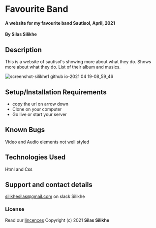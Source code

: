 # Favourite Band

#### A website for my favourite band Sautisol, April, 2021

#### By **Silas Silikhe**

## Description

This is a website of sautisol's showing more about what they do. Shows more about what they do. List of their album and musics.

![screenshot-silikhe1 github io-2021 04 19-08_59_46](https://user-images.githubusercontent.com/82449946/115188983-6d385100-a0ee-11eb-9c88-1d5589ea2a4f.png)

## Setup/Installation Requirements

- copy the url on arrow down
- Clone on your computer
- Go live or start your server

## Known Bugs

Video and Audio elements not well styled

## Technologies Used

Html and Css

## Support and contact details

silikhesilas@gmail.com on slack Silikhe

### License

Read our [lincences](./Lincense)
Copyright (c) 2021 **Silas Silikhe**
